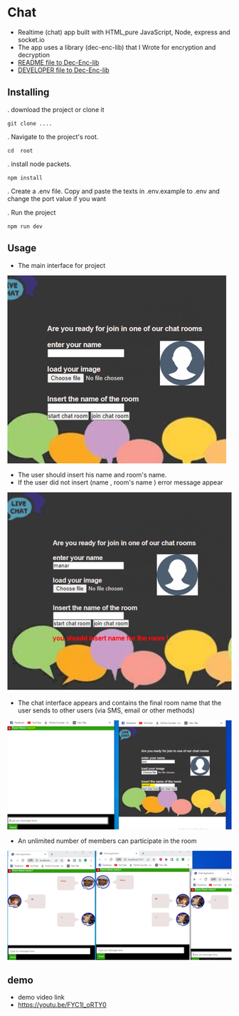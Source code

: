 # Chat
- Realtime (chat) app built with HTML,pure JavaScript, Node, express and socket.io
- The app uses a library (dec-enc-lib) that I Wrote for encryption and decryption
- [README file to Dec-Enc-lib](./client/dec-enc-lib/README.md 'README file to Dec-Enc-lib')
- [DEVELOPER file to Dec-Enc-lib](./client/dec-enc-lib/DEVElOPer.md ' DEVELOPER file to ')
## Installing
. download the project or clone it 
```shell
git clone ....
```
. Navigate to the project's root.
```shell
cd  root
```
. install node packets.
```shell
npm install
```
. Create a .env file.
Copy and paste the texts in .env.example to .env and change the port value if you want

. Run the project
```shell
npm run dev
```
## Usage
-  The main interface for project 

![mainSide](images/mainInterface.PNG "main interface")


- The user should insert his name and room's name.
- If the user did not insert (name , room's name ) error message appear 

 ![errorMessage](images/insertRoomName.PNG "error message")

 - The chat interface appears and contains the final room name that the user sends to other users (via SMS, email or other methods)

  ![roomName](images/joinRoom.PNG "roomName")

  - An unlimited number of members can participate in the room

   ![mulimember](images/multimember.PNG "multi member")

   
   ## demo
   - demo video link
  -  https://youtu.be/FYC1I_oRTY0